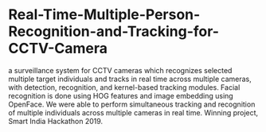 # Real-Time-Multiple-Person-Recognition-and-Tracking-for-CCTV-Camera
a surveillance system for CCTV cameras which recognizes selected multiple target individuals and tracks in real time across multiple cameras, with detection, recognition, and kernel-based tracking modules. Facial recognition is done using HOG features and image embedding using OpenFace. We were able to perform simultaneous tracking and recognition of multiple individuals across multiple cameras in real time. Winning project, Smart India Hackathon 2019.
